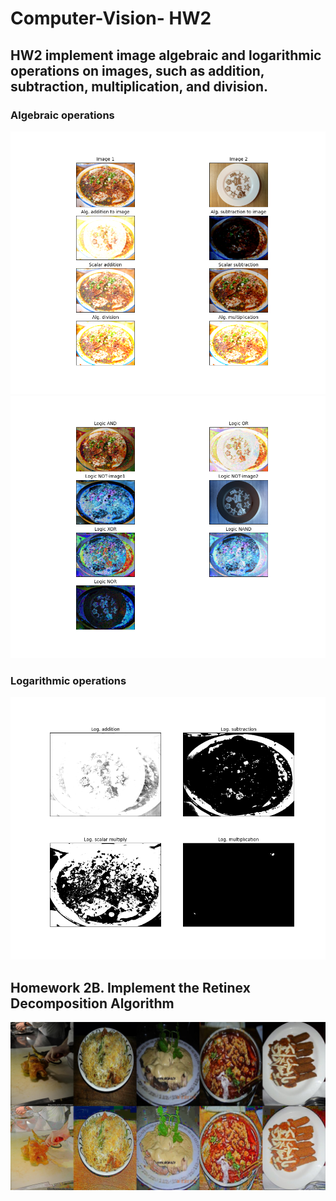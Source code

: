 # Computer-Vision- HW2

## HW2 implement image algebraic and logarithmic operations on images, such as addition, subtraction, multiplication, and division.

### Algebraic operations
![Arithmetic operations](https://github.com/catherine8224/Computer-Vision--HW2/blob/main/arithmetic_operations.png?raw=true)
![Logic operations](https://github.com/catherine8224/Computer-Vision--HW2/blob/main/logic_operations.png?raw=true)

### Logarithmic operations
![Logarithmic operations](https://github.com/catherine8224/Computer-Vision--HW2/blob/main/logarithmic_operations.png?raw=true)

## Homework 2B. Implement the Retinex Decomposition Algorithm
![REC Implementation](https://github.com/catherine8224/Computer-Vision--HW2/blob/main/retinex_decomposition_comparison.jpg?raw=true)
